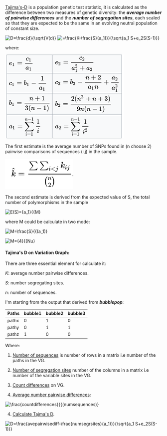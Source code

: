 [Tajima's-D](https://www.ncbi.nlm.nih.gov/pmc/articles/PMC1203831/pdf/ge1233585.pdf) is a population genetic test statistic, 
it is calculated as the difference between two measures of genetic diversity: the ***average number of pairwise differences*** and the ***number of segregation sites***, each scaled so that they are expected to be the same in an evolving neutral population of constant size. 

![D=\frac{d}{\sqrt{V(d)}](https://latex.codecogs.com/svg.latex?\Large&space;D=\frac{d}{\sqrt{V(d)})
![=\frac{K-\frac{S}{a_1)}}{\sqrt{a_1 S+e_2S(S-1)}}](https://latex.codecogs.com/svg.latex?\Large&space;=\frac{K-\frac{S}{a_1}}{\sqrt{e_1S+e_2S(S-1)}}) 

where: 

![](/figures/tajmad.png)

The first estimate is the average number of SNPs found in (n choose 2) pairwise comparisons of sequences (i,j) in the sample.

![](/figures/avgpairwisenumber.png)

The second estimate is derived from the expected value of S, the total number of polymorphisms in the sample

![E(S)={a_1}{{M}](https://latex.codecogs.com/svg.latex?\Large&space;E(S)={a_1}{{M})

where M could be calculate in two mode:

![M=\frac{S}{{(a_1)}](https://latex.codecogs.com/svg.latex?\Large&space;M=\frac{S}{{(a_1)})              

![M={4}{{Nu}](https://latex.codecogs.com/svg.latex?\Large&space;M={4}{{Nu})

#### Tajima's D on Variation Graph:

There are three essential element for calculate it:

*K*: average number pairwise differences.

*S*: number segregating sites.

*n*: number of sequences.

I'm starting from the output that derived from ***bubblepop***:

Paths         | bubble1        | bubble2        | bubble3
--------------| -------------  | -------------- |---------
pathx         | 0              | 1              | 0
pathy         | 0              | 1              | 1
pathz         | 1              | 0              | 0

Where:

1. [Number of sequences](/functions/utils.py#L9) is number of rows in a matrix i.e number of the paths in the VG.

2. [Number of segregation sites](/functions/utils.py#L15) number of the columns in a matrix i.e number of the variable sites in the VG.

3. [Count differences](doc/count_differences.md) on VG.

3. [Average number pairwise differences](/functions/utils.py#63): 

![\frac{countdifferences}{{(numsequences)}](https://latex.codecogs.com/svg.latex?\Large&space;\frac{count_differences}{{(num_sequences)})

  
 4. [Calculate Tajma's D](/functions/statistics.py#14). 

![D=\frac{avepairwisediff-\frac{numsegrsites}{a_1)}}{\sqrt{a_1 S+e_2S(S-1)}}](https://latex.codecogs.com/svg.latex?\Large&space;D=\frac{avepairwisedif-\frac{numsegrsites}{a_1}}{\sqrt{e_1numsegrsites+e_2numsegrsites(numsegrsites-1)}})  
